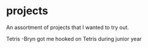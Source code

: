 # projects

An assortment of projects that I wanted to try out.

Tetris
-Bryn got me hooked on Tetris during junior year
